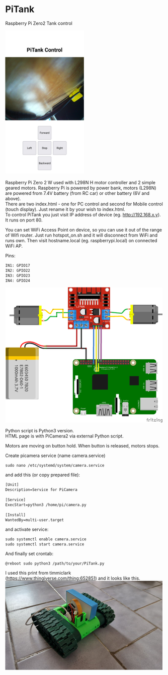 # PiTank
Raspberry Pi Zero2 Tank control  

<img src="screenshot.jpg" width="250"/>

Raspberry Pi Zero 2 W used with L298N H motor controller and 2 simple geared motors.
Raspberry Pi is powered by power bank, motors (L298N) are powered from 7.4V battery (from RC car) or other battery (6V and above).  
There are two index.html - one for PC control and second for Mobile control (touch display). Just rename it by your wish to index.html.   
To control PiTank you just visit IP address of device (eg. http://192.168.x.y). It runs on port 80.    

You can set WiFi Access Point on device, so you can use it out of the range of Wifi router. Just run hotspot_on.sh and it will disconnect from WiFi and runs own. Then visit hostname.local (eg. raspberrypi.local) on connected WiFi AP.   

Pins:
```
IN1: GPIO17
IN2: GPIO22
IN3: GPIO23
IN4: GPIO24
```
<img src="con.png" width="500"/>

Python script is Python3 version.  
HTML page is with PiCamera2 via external Python script.

Motors are moving on button hold. When button is released, motors stops.

Create picamera service (name camera.service)
```
sudo nano /etc/systemd/system/camera.service
```

and add this (or copy prepared file):
```
[Unit]
Description=Service for PiCamera

[Service]
ExecStart=python3 /home/pi/camera.py

[Install]
WantedBy=multi-user.target
```
and activate service:
```
sudo systemctl enable camera.service
sudo systemctl start camera.service
```
And finally set crontab:
```
@reboot sudo python3 /path/to/your/PiTank.py
```

I used this print from timmiclark (https://www.thingiverse.com/thing:652851) and it looks like this.
<img src="pitank.jpg" width="500"/>
